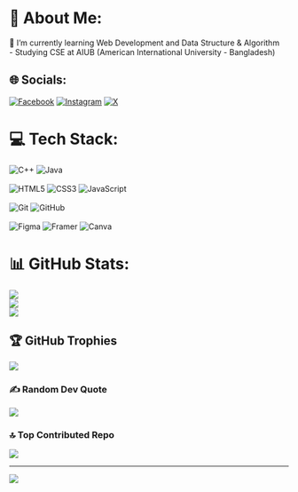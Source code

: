 # 💫 About Me:
🌱 I’m currently learning Web Development and Data Structure & Algorithm <br> - Studying CSE at AIUB (American International University - Bangladesh) <br> 


## 🌐 Socials:
[![Facebook](https://img.shields.io/badge/Facebook-%231877F2.svg?logo=Facebook&logoColor=white)](https://facebook.com/zuirez/) [![Instagram](https://img.shields.io/badge/Instagram-%23E4405F.svg?logo=Instagram&logoColor=white)](https://instagram.com/zuirez/) [![X](https://img.shields.io/badge/X-black.svg?logo=X&logoColor=white)](https://x.com/zuirez) 

# 💻 Tech Stack:
![C++](https://img.shields.io/badge/c++-%2300599C.svg?style=for-the-badge&logo=c%2B%2B&logoColor=white) 
![Java](https://img.shields.io/badge/java-%23ED8B00.svg?style=for-the-badge&logo=openjdk&logoColor=white)<br><br>
![HTML5](https://img.shields.io/badge/html5-%23E34F26.svg?style=for-the-badge&logo=html5&logoColor=white)
![CSS3](https://img.shields.io/badge/css3-%231572B6.svg?style=for-the-badge&logo=css3&logoColor=white)
![JavaScript](https://img.shields.io/badge/javascript-%23F97300.svg?style=for-the-badge&logo=javascript&logoColor=white)<br><br>
![Git](https://img.shields.io/badge/git-%23F05033.svg?style=for-the-badge&logo=git&logoColor=white)
![GitHub](https://img.shields.io/badge/github-%23121011.svg?style=for-the-badge&logo=github&logoColor=white)<br><br>
![Figma](https://img.shields.io/badge/figma-%23F24E1E.svg?style=for-the-badge&logo=figma&logoColor=white) 
![Framer](https://img.shields.io/badge/Framer-black?style=for-the-badge&logo=framer&logoColor=blue) 
![Canva](https://img.shields.io/badge/Canva-%2300C4CC.svg?style=for-the-badge&logo=Canva&logoColor=white) 
# 📊 GitHub Stats:
![](https://github-readme-stats.vercel.app/api?username=zuirez&theme=github_dark&hide_border=true&include_all_commits=false&count_private=false)<br/>
![](https://github-readme-streak-stats.herokuapp.com/?user=zuirez&theme=github_dark&hide_border=true)<br/>
![](https://github-readme-stats.vercel.app/api/top-langs/?username=zuirez&theme=github_dark&hide_border=true&include_all_commits=false&count_private=false&layout=compact)

## 🏆 GitHub Trophies
![](https://github-profile-trophy.vercel.app/?username=zuirez&theme=radical&no-frame=false&no-bg=false&margin-w=4)

### ✍️ Random Dev Quote
![](https://quotes-github-readme.vercel.app/api?type=horizontal&theme=merko)

### 🔝 Top Contributed Repo
![](https://github-contributor-stats.vercel.app/api?username=zuirez&limit=5&theme=dark&combine_all_yearly_contributions=true)

---
[![](https://visitcount.itsvg.in/api?id=zuirez&icon=1&color=12)](https://visitcount.itsvg.in)

<!-- Proudly created with GPRM ( https://gprm.itsvg.in ) -->

